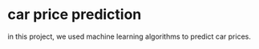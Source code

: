 # car price prediction
 in this project, we used machine learning algorithms to predict car prices.
